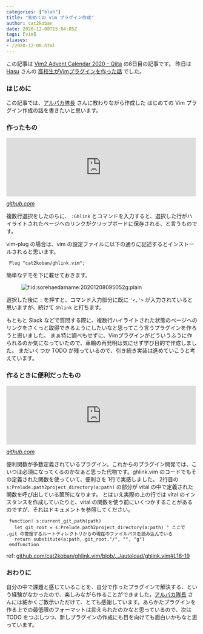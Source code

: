 ```yaml
---
categories: ["blah"]
title: "初めての vim プラグイン作成"
author: cat2koban
date: 2020-12-08T15:04:05Z
tags: [vim]
aliases:
- /2020-12-08.html
---
```


<p>この記事は <a href="https://qiita.com/advent-calendar/2020/vim2">Vim2 Advent Calendar 2020 - Qiita</a> の8日目の記事です。
昨日は <a href="https://qiita.com/7321hasu">Hasu</a> さんの <a href="https://qiita.com/7321hasu/items/d44e272dccaf38ff9b20">高校生がVimプラグインを作った話</a> でした。</p>

<h3>はじめに</h2>

<p>この記事では、<a href="https://twitter.com/alpaca_tc">アルパカ隊長</a> さんに教わりながら作成した はじめての Vim プラグイン作成の話を書きたいと思います。</p>

<h3>作ったもの</h3>

<p><iframe src="https://hatenablog-parts.com/embed?url=https%3A%2F%2Fgithub.com%2Fcat2koban%2Fghlink.vim" title="cat2koban/ghlink.vim" class="embed-card embed-webcard" scrolling="no" frameborder="0" style="display: block; width: 100%; height: 155px; max-width: 500px; margin: 10px 0px;"></iframe><cite class="hatena-citation"><a href="https://github.com/cat2koban/ghlink.vim">github.com</a></cite></p>

<p>複数行選択をしたのちに、 <code>:Ghlink</code> とコマンドを入力すると、選択した行がハイライトされたページへのリンクがクリップボードに保存される、と言うものです。</p>

<p>vim-plug の場合は、vim の設定ファイルに以下の通りに記述するとインストールされると思います。</p>

```vim
 Plug "cat2koban/ghlink.vim";
```


<p>簡単なデモを下に載せておきます。</p>

<p><figure class="figure-image figure-image-fotolife" title="ghlink.vim_demo"><span itemscope itemtype="http://schema.org/Photograph"><img src="https://cdn-ak.f.st-hatena.com/images/fotolife/s/sorehaedamame/20201208/20201208095052.gif" alt="f:id:sorehaedamame:20201208095052g:plain" title="" class="hatena-fotolife" itemprop="image"></span></figure></p>

<p>選択した後に <code>:</code> を押すと、コマンド入力部分に既に <code>'&lt;,'&gt;</code> が入力されていると思いますが、続けて <code>Ghlink</code> と打ちます。</p>

<p>もともと Slack などで質問する際に、複数行ハイライトされた状態のページへのリンクをさくっと取得できるようにしたいなと思ってこう言うプラグインを作ろうと思いました。
まぁ特に調べもせずに、Vimプラグインがどういうふうに作られるのか気になっていたので、車輪の再発明は気にせず学び目的で作成しました。
まだいくつか TODO が残っているので、引き続き実装は進めていこうと考えています。</p>

<h3>作るときに便利だったもの</h3>

<p><iframe src="https://hatenablog-parts.com/embed?url=https%3A%2F%2Fgithub.com%2Fvim-jp%2Fvital.vim" title="vim-jp/vital.vim" class="embed-card embed-webcard" scrolling="no" frameborder="0" style="display: block; width: 100%; height: 155px; max-width: 500px; margin: 10px 0px;"></iframe><cite class="hatena-citation"><a href="https://github.com/vim-jp/vital.vim">github.com</a></cite></p>

<p>便利関数が多数定義されているプラグイン。これからのプラグイン開発では、こいつは必須になってくるのかなぁと思った代物です。ghlink.vim のコードでもその定義された関数を使っていて、便利さを 1行で実感しました。
2行目の <code>s:Prelude.path2project_directory(a:path)</code> の部分が vital の中で定義された関数を呼び出している箇所になります。
とはいえ実際の上の行では vital のインスタンスを作成していたりと、vital の関数を使う前にいくつかすることがあるのですが、それはドキュメントを参照してください。</p>

```vim
 function! s:current_git_path(path)
   let git_root = s:Prelude.path2project_directory(a:path) " ここで .git の管理するルートディレクトリからの現在のファイルパスを読み込んでいる
   return substitute(a:path, git_root."/", "", "g")
 endfunction
```

ref: [github.com/cat2koban/ghlink.vim/blob/.../autoload/ghlink.vim#L16-19](https://github.com/cat2koban/ghlink.vim/blob/2be9505c1568c18c47335fc99fabe4325dfffe10/autoload/ghlink.vim#L16-L19)

<h3>おわりに</h3>

<p>自分の中で課題と感じていることを、自分で作ったプラグインで解決する、という経験がなかったので、楽しみながら作ることができました。<a href="https://twitter.com/alpaca_tc">アルパカ隊長</a> さんには細かくご教示いただけて、とても感謝しています。あらかたプラグインを作る上での最低限のフォーマットは抑えられたのかなと思っているので、次は TODO をつぶしつつ、新しプラグインの作成にも目を向けても面白いかもなと思っています。</p>
